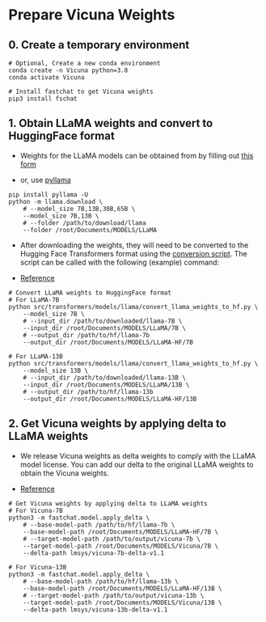 
# Prepare Vicuna Weights

## 0. Create a temporary environment

```shell
# Optional, Create a new conda environment
conda create -n Vicuna python=3.8
conda activate Vicuna

# Install fastchat to get Vicuna weights
pip3 install fschat
```

## 1. Obtain LLaMA weights and convert to HuggingFace format

- Weights for the LLaMA models can be obtained from by filling out [this form](https://docs.google.com/forms/d/e/1FAIpQLSfqNECQnMkycAp2jP4Z9TFX0cGR4uf7b_fBxjY_OjhJILlKGA/viewform?usp=send_form)

- or, use [pyllama](https://github.com/juncongmoo/pyllama)

```shell
pip install pyllama -U
python -m llama.download \
    # --model_size 7B,13B,30B,65B \
    --model_size 7B,13B \
    # --folder /path/to/download/llama
    --folder /root/Documents/MODELS/LLaMA
```

- After downloading the weights, they will need to be converted to the Hugging Face Transformers format using the [conversion script](https://github.com/huggingface/transformers/blob/main/src/transformers/models/llama/convert_llama_weights_to_hf.py). The script can be called with the following (example) command:

- [Reference](https://github.com/lm-sys/FastChat)

```shell
# Convert LLaMA weights to HuggingFace format
# For LLaMA-7B
python src/transformers/models/llama/convert_llama_weights_to_hf.py \
    --model_size 7B \
    # --input_dir /path/to/downloaded/llama-7B \
    --input_dir /root/Documents/MODELS/LLaMA/7B \
    # --output_dir /path/to/hf/llama-7b
    --output_dir /root/Documents/MODELS/LLaMA-HF/7B

# For LLaMA-13B
python src/transformers/models/llama/convert_llama_weights_to_hf.py \
    --model_size 13B \
    # --input_dir /path/to/downloaded/llama-13B \
    --input_dir /root/Documents/MODELS/LLaMA/13B \
    # --output_dir /path/to/hf/llama-13b
    --output_dir /root/Documents/MODELS/LLaMA-HF/13B
```

## 2. Get Vicuna weights by applying delta to LLaMA weights

- We release Vicuna weights as delta weights to comply with the LLaMA model license. You can add our delta to the original LLaMA weights to obtain the Vicuna weights. 

- [Reference](https://github.com/lm-sys/FastChat#vicuna-weights)

```shell
# Get Vicuna weights by applying delta to LLaMA weights
# For Vicuna-7B
python3 -m fastchat.model.apply_delta \
    # --base-model-path /path/to/hf/llama-7b \
    --base-model-path /root/Documents/MODELS/LLaMA-HF/7B \
    # --target-model-path /path/to/output/vicuna-7b \
    --target-model-path /root/Documents/MODELS/Vicuna/7B \
    --delta-path lmsys/vicuna-7b-delta-v1.1

# For Vicuna-13B
python3 -m fastchat.model.apply_delta \
    # --base-model-path /path/to/hf/llama-13b \
    --base-model-path /root/Documents/MODELS/LLaMA-HF/13B \
    # --target-model-path /path/to/output/vicuna-13b \
    --target-model-path /root/Documents/MODELS/Vicuna/13B \
    --delta-path lmsys/vicuna-13b-delta-v1.1
```
